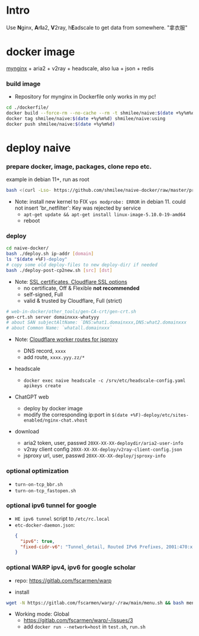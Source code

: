 Intro
=====

Use **N**ginx, **A**r**I**a2, **V**2ray, h**E**adscale to get data from somewhere. "拿衣服"

docker image
============

[mynginx](https://github.com/shmilee/web-in-docker/blob/master/dockerfiles/readme.md#build-packages) + aria2 + v2ray + headscale, also lua + json + redis

### build image

* Repository for mynginx in Dockerfile only works in my pc!

```bash
cd ./dockerfile/
docker build --force-rm --no-cache --rm -t shmilee/naive:$(date +%y%m%d) .
docker tag shmilee/naive:$(date +%y%m%d) shmilee/naive:using
docker push shmilee/naive:$(date +%y%m%d)
```

deploy naive
=============

### prepare docker, image, packages, clone repo etc.

example in debian 11+, run as root

```bash
bash <(curl -Lso- https://github.com/shmilee/naive-docker/raw/master/prepare-debian11+.sh)
```

* Note: install new kernel to FIX `vps modprobe: ERROR` in debian 11.
    could not insert 'br_netfilter': Key was rejected by service
  - `apt-get update && apt-get install linux-image-5.10.0-19-amd64`
  - reboot

### deploy

```bash
cd naive-docker/
bash ./deploy.sh ip-addr [domain]
ls "$(date +%F)-deploy"
# copy some old deploy-files to new deploy-dir/ if needed
bash ./deploy-post-cp2new.sh [src] [dst]
```

* Note: [SSL certificates, Cloudflare SSL options](https://developers.cloudflare.com/ssl/origin-configuration/ssl-modes)
  - no certificate, Off & Flexible **not recommended**
  - self-signed, Full
  - valid & trusted by Cloudflare, Full (strict)

```bash
# web-in-docker/other_tools/gen-CA-crt/gen-crt.sh
gen-crt.sh server domainxxx-whatyyy
# about SAN subjectAltName: `DNS:what1.domainxxx,DNS:what2.domainxxx
# about Common Name: `whatall.domainxxx`
```

* Note: [Cloudflare worker routes for jsproxy](https://developers.cloudflare.com/workers/platform/routing/routes)
  - DNS record, `xxxx`
  - add route, `xxxx.yyy.zz/*`

* headscale
    - `docker exec naive headscale -c /srv/etc/headscale-config.yaml apikeys create`

* ChatGPT web
    - deploy by docker image
    - modify the corresponding ip:port in `$(date +%F)-deploy/etc/sites-enabled/nginx-chat.vhost`

* download
  - aria2 token, user, passwd `20XX-XX-XX-deploydir/aria2-user-info`
  - v2ray client config `20XX-XX-XX-deploy/v2ray-client-config.json`
  - jsproxy url, user, passwd `20XX-XX-XX-deploy/jsproxy-info`

### optional optimization

* `turn-on-tcp_bbr.sh`
* `turn-on-tcp_fastopen.sh`

### optional ipv6 tunnel for google

* `HE ipv6 tunnel` script to `/etc/rc.local`
* `etc-docker-daemon.json`:
  ```json
  {
    "ipv6": true,
    "fixed-cidr-v6": "Tunnel_detail, Routed IPv6 Prefixes, 2001:470:x:y::/64"
  }  
  ```

### optional WARP ipv4, ipv6 for google scholar

* repo: https://gitlab.com/fscarmen/warp

* install

```bash
wget -N https://gitlab.com/fscarmen/warp/-/raw/main/menu.sh && bash menu.sh d
```

* Working mode: Global
    - https://gitlab.com/fscarmen/warp/-/issues/3
    - add `docker run --network=host` in `test.sh`, `run.sh`
